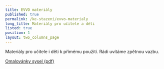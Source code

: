 ```yaml
---
title: EVVO materiály
published: true
permalink: /ke-stazeni/evvo-materialy
long_title: Materiály pro učitele a děti
listed: true
position: 1
layout: two_columns_page
---
```

Materiály pro učitele i děti k přímému použití. Rádi uvítáme zpětnou vazbu.



[Omalovánky sysel (pdf)](/media/sysel_omalovanky_fin.pdf)
